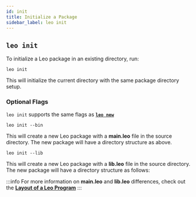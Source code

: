 ```yaml
---
id: init
title: Initialize a Package
sidebar_label: leo init
---
```


## `leo init`

To initialize a Leo package in an existing directory, run:
```leo_console
leo init
```
This will initialize the current directory with the same package directory setup.

### Optional Flags
`leo init` supports the same flags as [**`leo new`**](aleo/documentation/developer/cli/01_new.md#optional-flags)
```leo_console
leo init --bin
```
This will create a new Leo package with a **main.leo** file in the source directory. The new package will have a directory structure as above.

```leo_console
leo init --lib
```

This will create a new Leo package with a **lib.leo** file in the source directory. The new package will have a directory structure as follows:

:::info
For more information on **main.leo** and **lib.leo** differences, check out the [**Layout of a Leo Program**](../language/01_layout.md#binaries-vs-libraries)
:::